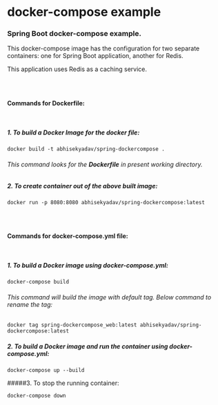 # docker-compose example

### Spring Boot docker-compose example.

This docker-compose image has the configuration for two separate containers: one for Spring Boot application, another for Redis.

This application uses Redis as a caching service.

<br/>
<br/>

**Commands for Dockerfile:**

<br/>

##### 1. To build a Docker Image for the docker file:

`docker build -t abhisekyadav/spring-dockercompose .`

###### This command looks for the **Dockerfile** in present working directory.

##### 2. To create container out of the above built image:

`docker run -p 8080:8080 abhisekyadav/spring-dockercompose:latest`

<br/>
<br/>

**Commands for docker-compose.yml file:**

<br/>

##### 1. To build a Docker image using docker-compose.yml:

`docker-compose build`

###### This command will build the image with default tag. Below command to rename the tag:

`docker tag spring-dockercompose_web:latest abhisekyadav/spring-dockercompose:latest`


##### 2. To build a Docker image and run the container using docker-compose.yml:

`docker-compose up --build`

#####3. To stop the running container: 

`docker-compose down`





